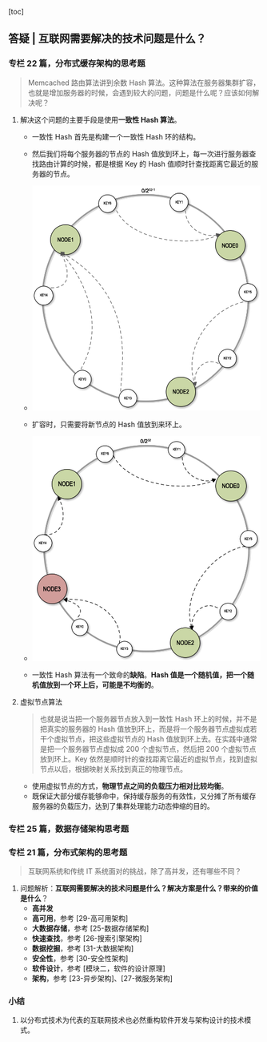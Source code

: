 [toc]

## 答疑 | 互联网需要解决的技术问题是什么？

### 专栏 22 篇，分布式缓存架构的思考题

>   Memcached 路由算法讲到余数 Hash 算法。这种算法在服务器集群扩容，也就是增加服务器的时候，会遇到较大的问题，问题是什么呢？应该如何解决呢？

1.  解决这个问题的主要手段是使用**一致性 Hash 算法**。

    -   一致性 Hash 首先是构建一个一致性 Hash 环的结构。
    -   然后我们将每个服务器的节点的 Hash 值放到环上，每一次进行服务器查找路由计算的时候，都是根据 Key 的 Hash 值顺时针查找距离它最近的服务器的节点。
    -   ![img](imgs/4455936c6951284c8b8d0ef63b3b2a0c.png)

    -   扩容时，只需要将新节点的 Hash 值放到来环上。
    -   ![img](imgs/6e4981953515fbb2300d0af61dd2a74c.png)
    -   一致性 Hash 算法有一个致命的**缺陷**。**Hash 值是一个随机值，把一个随机值放到一个环上后，可能是不均衡的**。

2.  虚拟节点算法

    >   也就是说当把一个服务器节点放入到一致性 Hash 环上的时候，并不是把真实的服务器的 Hash 值放到环上，而是将一个服务器节点虚拟成若干个虚拟节点，把这些虚拟节点的 Hash 值放到环上去。在实践中通常是把一个服务器节点虚拟成 200 个虚拟节点，然后把 200 个虚拟节点放到环上。Key 依然是顺时针的查找距离它最近的虚拟节点，找到虚拟节点以后，根据映射关系找到真正的物理节点。

    -   使用虚拟节点的方式，**物理节点之间的负载压力相对比较均衡**。
    -   既保证大部分缓存能够命中，保持缓存服务的有效性，又分摊了所有缓存服务器的负载压力，达到了集群处理能力动态伸缩的目的。

### 专栏 25 篇，数据存储架构思考题

### 专栏 21 篇，分布式架构的思考题

>   互联网系统和传统 IT 系统面对的挑战，除了高并发，还有哪些不同？

1.  问题解析：**互联网需要解决的技术问题是什么？解决方案是什么？带来的价值是什么**？
    -   **高并发**
    -   **高可用**，参考 [29-高可用架构]
    -   **大数据存储**，参考 [25-数据存储架构]
    -   **快速查找**，参考 [26-搜索引擎架构]
    -   **数据挖掘**，参考 [31-大数据架构]
    -   **安全性**，参考 [30-安全性架构]
    -   **软件设计**，参考 [模块二，软件的设计原理]
    -   **架构**，参考 [23-异步架构]、[27-微服务架构]

### 小结

1.  以分布式技术为代表的互联网技术也必然重构软件开发与架构设计的技术模式。

